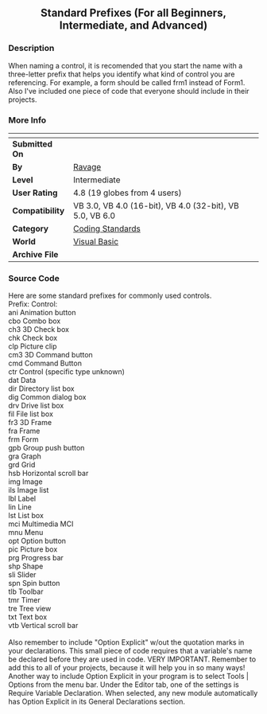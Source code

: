 ﻿<div align="center">

## Standard Prefixes \(For all Beginners, Intermediate, and Advanced\)


</div>

### Description

When naming a control, it is recomended that you start the name with a three-letter prefix that helps you identify what kind of control you are referencing. For example, a form should be called frm1 instead of Form1. Also I've included one piece of code that everyone should include in their projects.
 
### More Info
 


<span>             |<span>
---                |---
**Submitted On**   |
**By**             |[Ravage](https://github.com/Planet-Source-Code/PSCIndex/blob/master/ByAuthor/ravage.md)
**Level**          |Intermediate
**User Rating**    |4.8 (19 globes from 4 users)
**Compatibility**  |VB 3\.0, VB 4\.0 \(16\-bit\), VB 4\.0 \(32\-bit\), VB 5\.0, VB 6\.0
**Category**       |[Coding Standards](https://github.com/Planet-Source-Code/PSCIndex/blob/master/ByCategory/coding-standards__1-43.md)
**World**          |[Visual Basic](https://github.com/Planet-Source-Code/PSCIndex/blob/master/ByWorld/visual-basic.md)
**Archive File**   |[](https://github.com/Planet-Source-Code/ravage-standard-prefixes-for-all-beginners-intermediate-and-advanced__1-29623/archive/master.zip)





### Source Code

<html>
<head>
<meta http-equiv="Content-Type" content="text/html; charset=windows-1252">
<meta name="GENERATOR" content="Microsoft FrontPage 4.0">
<meta name="ProgId" content="FrontPage.Editor.Document">
<title>New Page 1</title>
</head>
<body>
<p>Here are some standard prefixes for commonly used controls.<br>
Prefix:   Control:<br>
ani     Animation button<br>
cbo     Combo box<br>
ch3     3D Check box<br>
chk     Check box<br>
clp     Picture clip<br>
cm3     3D Command button<br>
cmd     Command Button<br>
ctr     Control (specific type unknown)<br>
dat     Data<br>
dir     Directory list box<br>
dig     Common dialog box<br>
drv     Drive list box<br>
fil     File list box<br>
fr3     3D Frame<br>
fra     Frame<br>
frm     Form<br>
gpb     Group push button<br>
gra     Graph<br>
grd     Grid<br>
hsb     Horizontal scroll bar<br>
img     Image<br>
ils     Image list<br>
lbl     Label<br>
lin     Line<br>
lst     List box<br>
mci     Multimedia MCI<br>
mnu     Menu<br>
opt     Option button<br>
pic     Picture box<br>
prg     Progress bar<br>
shp     Shape<br>
sli     Slider<br>
spn     Spin button<br>
tlb     Toolbar<br>
tmr     Timer<br>
tre     Tree view<br>
txt     Text box<br>
vtb     Vertical scroll bar<br>
<br>
Also remember to include "Option Explicit" w/out the quotation marks in your declarations. This small piece of code requires that a variable's name be declared before they are used in code. VERY IMPORTANT. Remember to add this to all of your projects, because it will help you in so many ways! Another way to include Option Explicit in your program is to select Tools | Options from the menu bar. Under the Editor tab, one of the settings is Require Variable Declaration. When selected, any new module automatically has Option Explicit in its General Declarations section.</p>
</body>
</html>

